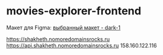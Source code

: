 # movies-explorer-frontend

Макет для Figma: [выбранный макет - dark-1](<https://www.figma.com/file/373cR3ZTVTM6zIJZa87TKM/%D0%94%D0%B8%D0%BF%D0%BB%D0%BE%D0%BC%D0%BD%D1%8B%D0%B9-%D0%BF%D1%80%D0%BE%D0%B5%D0%BA%D1%82-(Copy)?node-id=1%3A6769&mode=dev>)

https://shakheth.nomoredomainsrocks.ru
https://api.shakheth.nomoredomainsrocks.ru
158.160.122.116
